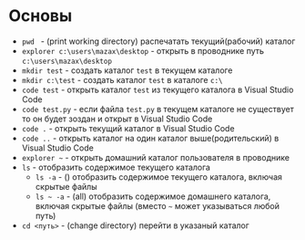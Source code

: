 # Основы
* `pwd ` - (print working directory) распечатать текущий(рабочий) каталог
* `explorer c:\users\mazax\desktop` - открыть в проводнике путь `c:\users\mazax\desktop`
* `mkdir test` - создать каталог `test` в текущем каталоге
* `mkdir c:\test` - создать каталог `test` в каталоге `c:\`
* `code test` - открыть каталог `test` из текущего каталога в Visual Studio Code 
* `code test.py` - если файла `test.py` в текущем каталоге не существует то он будет зоздан и открыт в Visual Studio Code 
* `code .` - открыть текущий каталог в Visual Studio Code
* `code ..` - открыть каталог на один каталог выше(родительский) в Visual Studio Code
* `explorer ~` - открыть домашний каталог пользователя в проводнике
* `ls` - отобразить содержимое текущего каталога
    * `ls -a` - () отобразить содержимое текущего каталога, включая скрытые файлы
    * `ls ~ -a` - (all) отобразить содержимое домашнего каталога, включая скрытые файлы (вместо `~` может указываться любой путь)
* `cd <путь>` - (change directory) перейти в указаный каталог